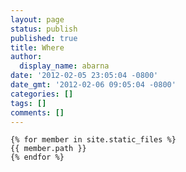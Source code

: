 ```yaml
---
layout: page
status: publish
published: true
title: Where
author:
  display_name: abarna
date: '2012-02-05 23:05:04 -0800'
date_gmt: '2012-02-06 09:05:04 -0800'
categories: []
tags: []
comments: []
---
```

    {% for member in site.static_files %}
    {{ member.path }}
    {% endfor %}
<div class="map_container">
</div>
<script src="//code.jquery.com/jquery-1.11.3.min.js"></script>
<script src="https://cdnjs.cloudflare.com/ajax/libs/d3/3.5.6/d3.min.js"></script>
<script src="https://cdnjs.cloudflare.com/ajax/libs/topojson/1.6.19/topojson.min.js"></script>
<script>
var width = 960,
    height = 650;

  var projection = d3.geo.mercator()
  .scale(153)
  .translate([width / 2, height / 2])
.rotate([160,0])
  .precision(.1);

var path = d3.geo.path()
  .projection(projection);

  var graticule = d3.geo.graticule();

  var svg = d3.select(".map_container").append("svg")
  .attr("preserveAspectRatio", "xMinYMin meet")
  .attr("viewBox", "0 0 " + width + " " + height );

  var features = svg.append("g")

  features.append("path")
.datum(graticule)
  .attr("class", "graticule")
  .attr("d", path);

  d3.json("/where/data/world-50m.json", function(error, world) {
      features.insert("path", ".graticule")
      .datum(topojson.feature(world, world.objects.land))
      .attr("class", "land")
      .attr("d", path);
      });

load_track("/where/data/2010-CCE2.geojson", "cce2");
//load_track("/static/data/cruises/KM1102_1min.r2rnav.bz2.json", "exits2");
//load_track("/static/data/cruises/MV1305_1min.r2rnav.bz2.json", "p02_1");
//load_track("/static/data/cruises/MV1306_1min.r2rnav.bz2.json", "p02_2");
//load_track("/static/data/cruises/NBP1403.nav.bz2.json", "p16s");

$(svg).width("100%");
$(".map_container").height($(".map_container").width() * 0.6777);
$(window).resize(function(){
    $(".map_container").height($(".map_container").width() * 0.6777);
    });

function load_track(f_path, t_class){
d3.json(f_path, function(collection) {
    tracks = features.selectAll()
    .data(collection.features).enter().append("g")
    .attr("class", t_class);
    tracks.append("svg:path")
    .attr("d", path);
    });
}

function zoom_to(x, y, k) {
  x = -x;
  y = -y;
  k = k * 153;
  projection.rotate([x,y])
    .scale(k);
  features.selectAll("path").transition()
    .duration(10)
    .attr("d", path);
}

function show_all(){
    d3.select(".cce2").transition().duration(1000).style("stroke-width", "3px").style("stroke", "#000");
    d3.select(".exits2").transition().duration(1000).style("stroke-width", "3px").style("stroke", "#000");
    d3.select(".p02_1").transition().duration(1000).style("stroke-width", "3px").style("stroke", "#000");
    d3.select(".p02_2").transition().duration(1000).style("stroke-width", "3px").style("stroke", "#000");
    d3.select(".p16s").transition().duration(1000).style("stroke-width", "3px").style("stroke", "#000");
}
function hide_all_but(cls){
  if (cls != "cce2"){
    d3.select(".cce2").transition().duration(1000).style("stroke-width", "0px").style("stroke", "#000");
  }
  if (cls != "exits2"){
    d3.select(".exits2").transition().duration(1000).style("stroke-width", "0px").style("stroke", "#000");
  }
  if (cls != "p02_1"){
    d3.select(".p02_1").transition().duration(1000).style("stroke-width", "0px").style("stroke", "#000");
  }
  if (cls != "p02_2"){
    d3.select(".p02_2").transition().duration(1000).style("stroke-width", "0px").style("stroke", "#000");
  }
  if (cls != "p16s"){
    d3.select(".p16s").transition().duration(1000).style("stroke-width", "0px").style("stroke", "#000");
  }
}

function show_full_map(){
  //zoom_to(160,0,1);
  svg.transition().duration(1000).attr("viewBox", "0 0 " + width + " " + height );
  show_all();
}
function show_p02_1(){
  //zoom_to(166,30,5);
  svg.transition().duration(1000).attr("viewBox", "270 180 225 152" );
  d3.select(".p02_1").transition().duration(1000).style("stroke-width", "1px").style("stroke", "#00f");
  hide_all_but("p02_1");
}
function show_p02_2(){
  //zoom_to(166,30,5);
  svg.transition().duration(1000).attr("viewBox", "420 180 225 152" );
  d3.select(".p02_2").transition().duration(1000).style("stroke-width", "1px").style("stroke", "#00f");
  hide_all_but("p02_2");
}
function show_cce2(){
  //zoom_to(-118,33,34);
  svg.transition().duration(1000).attr("viewBox", "550 205 73 50" );
  d3.select(".cce2").transition().duration(1000).style("stroke-width", "0.2px").style("stroke", "#00f");
  hide_all_but("cce2");
}
function show_exits2(){
  //zoom_to(-162,20,25);
  svg.transition().duration(1000).attr("viewBox", "430 250 73 50" );
  d3.select(".exits2").transition().duration(1000).style("stroke-width", "0.2px").style("stroke", "#00f");
  hide_all_but("exits2");
}
function show_p16s(){
  //zoom_to(166,30,5);
  svg.transition().duration(1000).attr("viewBox", "270 350 400 270" );
  d3.select(".p16s").transition().duration(1000).style("stroke-width", "2px").style("stroke", "#00f");
  hide_all_but("p16s");
}
</script>
